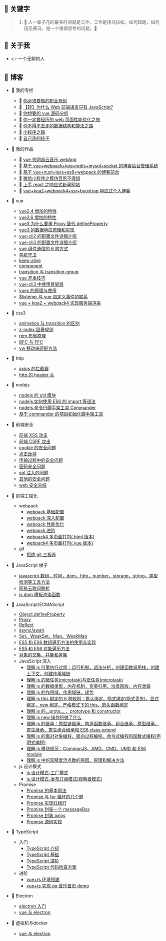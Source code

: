 ## :rainbow: 关键字

> 1. :key: 人一辈子花的最多时间就是工作，工作是场马拉松，如何起跑，如何田忌赛马，是一个值得思考的问题。🤔

## :rainbow: 关于我

- :point_right: 一个无聊的人

## :rainbow: 博客

- :memo: 我的专栏

  - :car: [你必须要做的职业规划](https://github.com/dirkhe1051931999/hjBlog/tree/master/blog-feel/lessons/01.md)
  - :tractor: [【转】为什么 Web 前端语言只有 JavaScript?](https://github.com/dirkhe1051931999/hjBlog/tree/master/blog-feel/lessons/02.md)
  - :taxi: [你想要的 vue 源码分析](https://github.com/dirkhe1051931999/hjBlog/tree/master/blog-vue-sourcecode-study)
  - :train: [你一定要经历的 web 页面性能优化之旅](https://github.com/dirkhe1051931999/hjBlog/tree/master/blog-web-optimize)
  - :truck: [你不得不去走的数据结构和算法之路](https://github.com/dirkhe1051931999/algorithm)
  - :shell: [小程序之路](https://github.com/dirkhe1051931999/hjBlog/tree/master/blog-applet)
  - :chestnut: [自己造的轮子](https://github.com/dirkhe1051931999/common-demo)

- :memo: 我的作品
  - :musical_note: [vue 仿网易云音乐 webApp](https://github.com/dirkhe1051931999/vue-music-v2)
  - :notebook: [基于 vue+webpack+koa+redis+mysql+socket 的博客后台管理系统](https://github.com/dirkhe1051931999/vue-management)
  - :blue_book: [基于 vue+nuxt+less+es6+webpack 的博客前台](https://github.com/dirkhe1051931999/vue-myBlog)
  - :iphone: [微信小程序之模仿百思不得姐](https://github.com/dirkhe1051931999/wx-baisibudeqijie)
  - :newspaper: [上手 react 之响应式新闻网站](https://github.com/dirkhe1051931999/react-simpleNews)
  - :cactus: [vue+koa2+webpack4+ssr+boostrap 响应式个人博客](https://github.com/dirkhe1051931999/vue-ssr-blog)
- :memo: vue

  - [vue2.4 增加的特性](https://github.com/dirkhe1051931999/hjBlog/tree/master/blog-vue/lessons/02.md)
  - [vue2.6 增加的特性](https://github.com/dirkhe1051931999/hjBlog/tree/master/blog-vue/lessons/03.md)
  - [vue3 为什么要用 Proxy 替代 defineProperty](https://github.com/dirkhe1051931999/hjBlog/tree/master/blog-vue/lessons/04.md)
  - [vue3 的数据响应原理和实现](https://github.com/dirkhe1051931999/hjBlog/tree/master/blog-vue/lessons/15.md)
  - [vue-cli2 的配置文件详细介绍](https://github.com/dirkhe1051931999/hjBlog/tree/master/blog-vue/lessons/10.md)
  - [vue-cli3 的配置文件详细介绍](https://github.com/dirkhe1051931999/hjBlog/tree/master/blog-vue/lessons/11.md)
  - [vue 组件通信的 6 种方式](https://github.com/dirkhe1051931999/hjBlog/tree/master/blog-vue/lessons/06.md)
  - [导航守卫](https://github.com/dirkhe1051931999/hjBlog/tree/master/blog-vue/lessons/01.md)
  - [keep-alive](https://github.com/dirkhe1051931999/hjBlog/tree/master/blog-vue/lessons/07.md)
  - [component](https://github.com/dirkhe1051931999/hjBlog/tree/master/blog-vue/lessons/08.md)
  - [transition 与 transition-group](https://github.com/dirkhe1051931999/hjBlog/tree/master/blog-vue/lessons/09.md)
  - [vue 开发技巧](https://github.com/dirkhe1051931999/hjBlog/tree/master/blog-vue/lessons/05.md)
  - [vue-cli3 中使用骨架屏](https://github.com/dirkhe1051931999/hjBlog/tree/master/blog-vue/lessons/12.md)
  - [vuex 的原理与使用](https://github.com/dirkhe1051931999/hjBlog/tree/master/blog-vue/lessons/13.md)
  - [\$listener 与 vue 自定义事件的联系](https://github.com/dirkhe1051931999/hjBlog/tree/master/blog-vue/lessons/14.md)
  - [vue + koa2 + webpack4 实现服务端渲染](https://github.com/dirkhe1051931999/hjBlog/tree/master/blog-vue/lessons/16.md)

- :memo: css3
  - [animation 与 transition 的区别](https://github.com/dirkhe1051931999/hjBlog/tree/master/blog-css/lessons/01.md)
  - [z-index 层叠规则](https://github.com/dirkhe1051931999/hjBlog/tree/master/blog-css/lessons/02.md)
  - [rem 布局原理](https://github.com/dirkhe1051931999/hjBlog/tree/master/blog-css/lessons/03.md)
  - [BFC 与 FFC](https://github.com/dirkhe1051931999/hjBlog/tree/master/blog-css/lessons/04.md)
  - [vw 移动端适配方法](https://github.com/dirkhe1051931999/common-demo/blob/master/webpack-study-notes/step8)
- :memo: http
  - [axios 的拦截器](https://github.com/dirkhe1051931999/hjBlog/tree/master/blog-http/lessons/01.md)
  - [http 的 header 头](https://github.com/dirkhe1051931999/hjBlog/tree/master/blog-http/lessons/02.md)
- :memo: nodejs
  - [nodejs 的 util 模块](https://github.com/dirkhe1051931999/hjBlog/tree/master/blog-node/lessons/01.md)
  - [nodejs 如何使用 ES6 的 import 等语法](https://github.com/dirkhe1051931999/hjBlog/tree/master/blog-node/lessons/02.md)
  - [nodejs 命令行脚手架工具 Commander](https://github.com/dirkhe1051931999/hjBlog/tree/master/blog-node/lessons/03.md)
  - [基于 commander 的项目初始化脚手架工具](https://github.com/dirkhe1051931999/common-demo/tree/master/node-icli)
- :memo: 前端安全
  - [前端 XSS 攻击](https://github.com/dirkhe1051931999/hjBlog/tree/master/blog-security/lessons/01.md)
  - [前端 CSRF 攻击](https://github.com/dirkhe1051931999/hjBlog/tree/master/blog-security/lessons/02.md)
  - [cookie 的安全问题](https://github.com/dirkhe1051931999/hjBlog/tree/master/blog-security/lessons/03.md)
  - [点击劫持](https://github.com/dirkhe1051931999/hjBlog/tree/master/blog-security/lessons/04.md)
  - [传输过程中的安全问题](https://github.com/dirkhe1051931999/hjBlog/tree/master/blog-security/lessons/05.md)
  - [密码安全问题](https://github.com/dirkhe1051931999/hjBlog/tree/master/blog-security/lessons/06.md)
  - [sql 注入的问题](https://github.com/dirkhe1051931999/hjBlog/tree/master/blog-security/lessons/07.md)
  - [其他的安全问题](https://github.com/dirkhe1051931999/hjBlog/tree/master/blog-security/lessons/08.md)
  - [web 安全总结](https://github.com/dirkhe1051931999/hjBlog/tree/master/blog-security/lessons/09.md)
- :memo: 前端工程化
  - webpack
    - [webpack 基础配置](https://github.com/dirkhe1051931999/common-demo/blob/master/webpack-study-notes/readme.md#1)
    - [webpack 深入配置](https://github.com/dirkhe1051931999/common-demo/blob/master/webpack-study-notes/readme.md#2)
    - [webpack 性能优化](https://github.com/dirkhe1051931999/common-demo/blob/master/webpack-study-notes/readme.md#3)
    - [webapck 进阶](https://github.com/dirkhe1051931999/common-demo/blob/master/webpack-study-notes/readme.md#4)
    - [webpack4 多页面打包(.html 版本)](https://github.com/dirkhe1051931999/common-demo/tree/master/webpack-multiPage)
    - [webpack4 多页面打包(.vue 版本)](https://github.com/dirkhe1051931999/common-demo/tree/master/webpack-vue-multiPage)
  - git
    - [拒绝 git 三板斧](https://github.com/dirkhe1051931999/hjBlog/tree/master/blog-engineering/lessons/01.md)
- :memo: JavaScript 梯子
  - [javascript 数组，时间，dom，http，number，storage，string，类型检测等工具方法](https://github.com/dirkhe1051931999/common-demo/tree/master/tools)
  - [网易云歌词解析](https://github.com/dirkhe1051931999/hjBlog/tree/master/blog-JavaScript/lessons/26.md)
  - [js dom 模板渲染函数](https://github.com/dirkhe1051931999/hjBlog/tree/master/blog-JavaScript/lessons/28.md)
- :memo: JavaScript/ECMAScript

  - [Object.defineProperty](https://github.com/dirkhe1051931999/hjBlog/tree/master/blog-JavaScript/lessons/01.md)
  - [Proxy](https://github.com/dirkhe1051931999/hjBlog/tree/master/blog-JavaScript/lessons/02.md)
  - [Reflect](https://github.com/dirkhe1051931999/hjBlog/tree/master/blog-JavaScript/lessons/04.md)
  - [async/await](https://github.com/dirkhe1051931999/hjBlog/tree/master/blog-JavaScript/lessons/09.md)
  - [Set、WeakSet、Map、WeakMap](https://github.com/dirkhe1051931999/hjBlog/tree/master/blog-JavaScript/lessons/10.md)
  - [ES5 和 ES6 数组遍历方法的使用与实现](https://github.com/dirkhe1051931999/hjBlog/tree/master/blog-JavaScript/lessons/11.md)
  - [ES5 和 ES6 对象遍历方法](https://github.com/dirkhe1051931999/hjBlog/tree/master/blog-JavaScript/lessons/12.md)
  - [对象的交集、并集和差集](https://github.com/dirkhe1051931999/hjBlog/tree/master/blog-JavaScript/lessons/27.md)
  - JavaScript 深入
    - [理解 js 引擎执行过程：运行机制，语法分析，创建函数调用栈，创建上下文，创建作用域链](https://github.com/dirkhe1051931999/hjBlog/tree/master/blog-JavaScript/lessons/03.md)
    - [理解 js 的微任务(microtask)与宏任务(microtask)](https://github.com/dirkhe1051931999/hjBlog/tree/master/blog-JavaScript/lessons/25.md)
    - [理解 js 的数据类型，内存机制，变量引用，垃圾回收，内存泄漏](https://github.com/dirkhe1051931999/hjBlog/tree/master/blog-JavaScript/lessons/13.md)
    - [理解 js 的作用域，作用域链，闭包](https://github.com/dirkhe1051931999/hjBlog/tree/master/blog-JavaScript/lessons/14.md)
    - [理解 js this 绑定的 6 种规则：默认绑定、隐式绑定(隐式丢失)、显式绑定、new 绑定、严格模式下的 this、箭头函数绑定](https://github.com/dirkhe1051931999/hjBlog/tree/master/blog-JavaScript/lessons/15.md)
    - [理解 js 的\_\_proto\_\_ 、prototype 和 constructor](https://github.com/dirkhe1051931999/hjBlog/tree/master/blog-JavaScript/lessons/17.md)
    - [理解 js new 操作符做了什么](https://github.com/dirkhe1051931999/hjBlog/tree/master/blog-JavaScript/lessons/18.md)
    - [理解 js 的继承：原型链继承、构造函数继承、组合继承、原型继承、寄生继承、寄生组合继承和 ES6 class extend](https://github.com/dirkhe1051931999/hjBlog/tree/master/blog-JavaScript/lessons/19.md)
    - [理解 js 的面对对象编程、面向过程编程、命令式编程和函数式编程(声明式编程)](https://github.com/dirkhe1051931999/hjBlog/tree/master/blog-JavaScript/lessons/21.md)
    - [理解 js 模块规范：CommonJS、AMD、CMD、UMD 和 ES6 module](https://github.com/dirkhe1051931999/hjBlog/tree/master/blog-JavaScript/lessons/22.md)
    - [理解 js 中的双精度浮点数的原因、原理和解决方法](https://github.com/dirkhe1051931999/hjBlog/tree/master/blog-JavaScript/lessons/24.md)
  - js 设计模式
    - [js 设计模式-工厂模式](https://github.com/dirkhe1051931999/hjBlog/tree/master/blog-JavaScript/lessons/20.md)
    - [js 设计模式-发布订阅模式(观察者模式)](https://github.com/dirkhe1051931999/hjBlog/tree/master/blog-JavaScript/lessons/23.md)
  - Promise
    - [Promise 的基本用法](https://github.com/dirkhe1051931999/hjBlog/tree/master/blog-JavaScript/lessons/05.md)
    - [Promise 与 for 循环的几个题](https://github.com/dirkhe1051931999/hjBlog/tree/master/blog-JavaScript/lessons/29.md)
    - [Promise 实现红绿灯](https://github.com/dirkhe1051931999/hjBlog/tree/master/blog-JavaScript/lessons/06.md)
    - [Promise 封装一个 messageBox](https://github.com/dirkhe1051931999/hjBlog/tree/master/blog-JavaScript/lessons/07.md)
    - [Promise 封装 axios](https://github.com/dirkhe1051931999/hjBlog/tree/master/blog-JavaScript/lessons/08.md)
    - [Promise 源码实现](https://github.com/dirkhe1051931999/hjBlog/tree/master/blog-JavaScript/lessons/16.md)

- :memo: TypeScript
  - 入门
    - [TypeScript 介绍](https://github.com/dirkhe1051931999/hjBlog/tree/master/blog-TypeScript/lessons/00.md)
    - [TypeScript 基础](https://github.com/dirkhe1051931999/hjBlog/tree/master/blog-TypeScript/lessons/01.md)
    - [TypeScript 进阶](https://github.com/dirkhe1051931999/hjBlog/tree/master/blog-TypeScript/lessons/02.md)
    - [TypeScript 代码检查方案](https://github.com/dirkhe1051931999/hjBlog/tree/master/blog-TypeScript/lessons/03.md)
  - 进阶
    - [vue+ts 环境搭建](https://github.com/dirkhe1051931999/common-demo/tree/master/vue-with-ts-env)
    - [vue+ts 实现 qq 音乐首页 demo](https://github.com/dirkhe1051931999/common-demo/tree/master/vue-pug-ts-demo)
- :memo: Electron
  - [electron 入门](https://github.com/dirkhe1051931999/hjBlog/tree/master/blog-electron/lessons/01.md)
  - [vue 与 electron](https://github.com/dirkhe1051931999/hjBlog/tree/master/blog-electron/lessons/02.md)
- :memo: 虚拟机与docker
  - [vue 与 electron](https://github.com/dirkhe1051931999/hjBlog/tree/master/blog-docker/lessons/01.md)